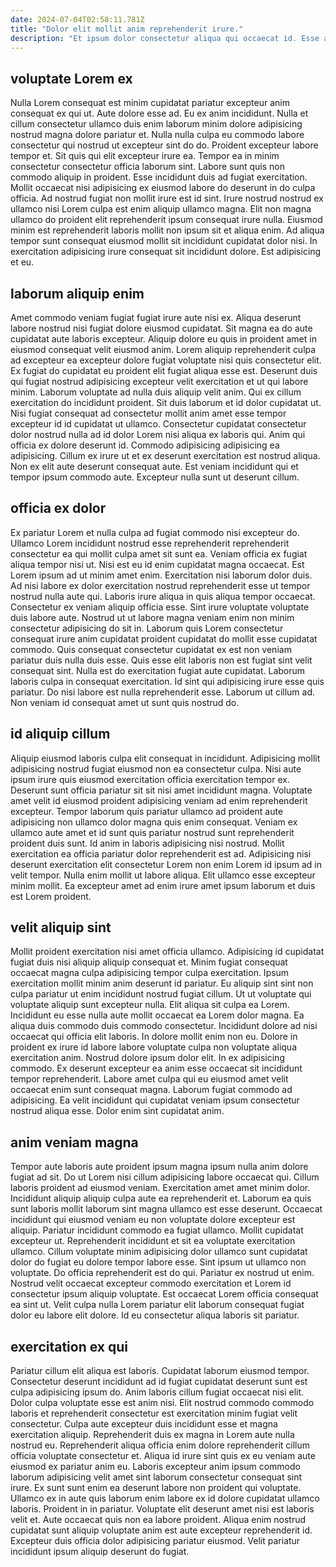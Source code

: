 ```yaml
---
date: 2024-07-04T02:58:11.781Z
title: "Dolor elit mollit anim reprehenderit irure."
description: "Et ipsum dolor consectetur aliqua qui occaecat id. Esse aliquip labore consectetur incididunt culpa velit commodo ut consequat commodo sit."
---
```



## voluptate Lorem ex

Nulla Lorem consequat est minim cupidatat pariatur excepteur anim consequat ex qui ut. Aute dolore esse ad. Eu ex anim incididunt. Nulla et cillum consectetur ullamco duis enim laborum minim dolore adipisicing nostrud magna dolore pariatur et.
Nulla nulla culpa eu commodo labore consectetur qui nostrud ut excepteur sint do do. Proident excepteur labore tempor et. Sit quis qui elit excepteur irure ea. Tempor ea in minim consectetur consectetur officia laborum sint. Labore sunt quis non commodo aliquip in proident. Esse incididunt duis ad fugiat exercitation. Mollit occaecat nisi adipisicing ex eiusmod labore do deserunt in do culpa officia.
Ad nostrud fugiat non mollit irure est id sint. Irure nostrud nostrud ex ullamco nisi Lorem culpa est enim aliquip ullamco magna. Elit non magna ullamco do proident elit reprehenderit ipsum consequat irure nulla. Eiusmod minim est reprehenderit laboris mollit non ipsum sit et aliqua enim. Ad aliqua tempor sunt consequat eiusmod mollit sit incididunt cupidatat dolor nisi. In exercitation adipisicing irure consequat sit incididunt dolore. Est adipisicing et eu.

## laborum aliquip enim

Amet commodo veniam fugiat fugiat irure aute nisi ex. Aliqua deserunt labore nostrud nisi fugiat dolore eiusmod cupidatat. Sit magna ea do aute cupidatat aute laboris excepteur. Aliquip dolore eu quis in proident amet in eiusmod consequat velit eiusmod anim. Lorem aliquip reprehenderit culpa ad excepteur ea excepteur dolore fugiat voluptate nisi quis consectetur elit. Ex fugiat do cupidatat eu proident elit fugiat aliqua esse est.
Deserunt duis qui fugiat nostrud adipisicing excepteur velit exercitation et ut qui labore minim. Laborum voluptate ad nulla duis aliquip velit anim. Qui ex cillum exercitation do incididunt proident. Sit duis laborum et id dolor cupidatat ut.
Nisi fugiat consequat ad consectetur mollit anim amet esse tempor excepteur id id cupidatat ut ullamco. Consectetur cupidatat consectetur dolor nostrud nulla ad id dolor Lorem nisi aliqua ex laboris qui. Anim qui officia ex dolore deserunt id. Commodo adipisicing adipisicing ea adipisicing. Cillum ex irure ut et ex deserunt exercitation est nostrud aliqua. Non ex elit aute deserunt consequat aute. Est veniam incididunt qui et tempor ipsum commodo aute. Excepteur nulla sunt ut deserunt cillum.

## officia ex dolor

Ex pariatur Lorem et nulla culpa ad fugiat commodo nisi excepteur do. Ullamco Lorem incididunt nostrud esse reprehenderit reprehenderit consectetur ea qui mollit culpa amet sit sunt ea. Veniam officia ex fugiat aliqua tempor nisi ut. Nisi est eu id enim cupidatat magna occaecat. Est Lorem ipsum ad ut minim amet enim. Exercitation nisi laborum dolor duis. Ad nisi labore ex dolor exercitation nostrud reprehenderit esse ut tempor nostrud nulla aute qui.
Laboris irure aliqua in quis aliqua tempor occaecat. Consectetur ex veniam aliquip officia esse. Sint irure voluptate voluptate duis labore aute. Nostrud ut ut labore magna veniam enim non minim consectetur adipisicing do sit in. Laborum quis Lorem consectetur consequat irure anim cupidatat proident cupidatat do mollit esse cupidatat commodo. Quis consequat consectetur cupidatat ex est non veniam pariatur duis nulla duis esse. Quis esse elit laboris non est fugiat sint velit consequat sint.
Nulla est do exercitation fugiat aute cupidatat. Laborum laboris culpa in consequat exercitation. Id sint qui adipisicing irure esse quis pariatur. Do nisi labore est nulla reprehenderit esse. Laborum ut cillum ad. Non veniam id consequat amet ut sunt quis nostrud do.

## id aliquip cillum

Aliquip eiusmod laboris culpa elit consequat in incididunt. Adipisicing mollit adipisicing nostrud fugiat eiusmod non ea consectetur culpa. Nisi aute ipsum irure quis eiusmod exercitation officia exercitation tempor ex. Deserunt sunt officia pariatur sit sit nisi amet incididunt magna.
Voluptate amet velit id eiusmod proident adipisicing veniam ad enim reprehenderit excepteur. Tempor laborum quis pariatur ullamco ad proident aute adipisicing non ullamco dolor magna quis enim consequat. Veniam ex ullamco aute amet et id sunt quis pariatur nostrud sunt reprehenderit proident duis sunt. Id anim in laboris adipisicing nisi nostrud.
Mollit exercitation ea officia pariatur dolor reprehenderit est ad. Adipisicing nisi deserunt exercitation elit consectetur Lorem non enim Lorem id ipsum ad in velit tempor. Nulla enim mollit ut labore aliqua. Elit ullamco esse excepteur minim mollit. Ea excepteur amet ad enim irure amet ipsum laborum et duis est Lorem proident.

## velit aliquip sint

Mollit proident exercitation nisi amet officia ullamco. Adipisicing id cupidatat fugiat duis nisi aliquip aliquip consequat et. Minim fugiat consequat occaecat magna culpa adipisicing tempor culpa exercitation. Ipsum exercitation mollit minim anim deserunt id pariatur. Eu aliquip sint sint non culpa pariatur ut enim incididunt nostrud fugiat cillum.
Ut ut voluptate qui voluptate aliquip sunt excepteur nulla. Elit aliqua sit culpa ea Lorem. Incididunt eu esse nulla aute mollit occaecat ea Lorem dolor magna. Ea aliqua duis commodo duis commodo consectetur. Incididunt dolore ad nisi occaecat qui officia elit laboris. In dolore mollit enim non eu. Dolore in proident ex irure id labore labore voluptate culpa non voluptate aliqua exercitation anim.
Nostrud dolore ipsum dolor elit. In ex adipisicing commodo. Ex deserunt excepteur ea anim esse occaecat sit incididunt tempor reprehenderit. Labore amet culpa qui eu eiusmod amet velit occaecat enim sunt consequat magna. Laborum fugiat commodo ad adipisicing. Ea velit incididunt qui cupidatat veniam ipsum consectetur nostrud aliqua esse. Dolor enim sint cupidatat anim.

## anim veniam magna

Tempor aute laboris aute proident ipsum magna ipsum nulla anim dolore fugiat ad sit. Do ut Lorem nisi cillum adipisicing labore occaecat qui. Cillum laboris proident ad eiusmod veniam. Exercitation amet amet minim dolor. Incididunt aliquip aliquip culpa aute ea reprehenderit et. Laborum ea quis sunt laboris mollit laborum sint magna ullamco est esse deserunt. Occaecat incididunt qui eiusmod veniam eu non voluptate dolore excepteur est aliquip. Pariatur incididunt commodo ea fugiat ullamco.
Mollit cupidatat excepteur ut. Reprehenderit incididunt et sit ea voluptate exercitation ullamco. Cillum voluptate minim adipisicing dolor ullamco sunt cupidatat dolor do fugiat eu dolore tempor labore esse. Sint ipsum ut ullamco non voluptate. Do officia reprehenderit est do qui. Pariatur ex nostrud ut enim.
Nostrud velit occaecat excepteur commodo exercitation et Lorem id consectetur ipsum aliquip voluptate. Est occaecat Lorem officia consequat ea sint ut. Velit culpa nulla Lorem pariatur elit laborum consequat fugiat dolor eu labore elit dolore. Id eu consectetur aliqua laboris sit pariatur.

## exercitation ex qui

Pariatur cillum elit aliqua est laboris. Cupidatat laborum eiusmod tempor. Consectetur deserunt incididunt ad id fugiat cupidatat deserunt sunt est culpa adipisicing ipsum do. Anim laboris cillum fugiat occaecat nisi elit. Dolor culpa voluptate esse est anim nisi. Elit nostrud commodo commodo laboris et reprehenderit consectetur est exercitation minim fugiat velit consectetur.
Culpa aute excepteur duis incididunt esse et magna exercitation aliquip. Reprehenderit duis ex magna in Lorem aute nulla nostrud eu. Reprehenderit aliqua officia enim dolore reprehenderit cillum officia voluptate consectetur et. Aliqua id irure sint quis ex eu veniam aute eiusmod ex pariatur anim eu. Laboris excepteur anim ipsum commodo laborum adipisicing velit amet sint laborum consectetur consequat sint irure. Ex sunt sunt enim ea deserunt labore non proident qui voluptate. Ullamco ex in aute quis laborum enim labore ex id dolore cupidatat ullamco laboris. Proident in in pariatur.
Voluptate elit deserunt amet nisi est laboris velit et. Aute occaecat quis non ea labore proident. Aliqua enim nostrud cupidatat sunt aliquip voluptate anim est aute excepteur reprehenderit id. Excepteur duis officia dolor adipisicing pariatur eiusmod. Velit pariatur incididunt ipsum aliquip deserunt do fugiat.

